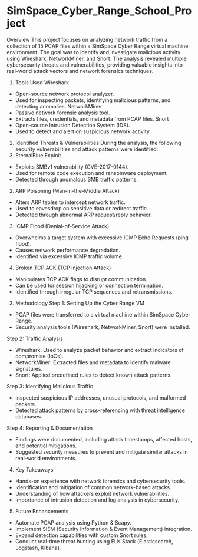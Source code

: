 # SimSpace_Cyber_Range_School_Project
Overview
This project focuses on analyzing network traffic from a collection of 15 PCAP files within a SimSpace Cyber Range virtual machine environment. The goal was to identify and investigate malicious activity using Wireshark, NetworkMiner, and Snort. The analysis revealed multiple cybersecurity threats and vulnerabilities, providing valuable insights into real-world attack vectors and network forensics techniques.

1. Tools Used
Wireshark
* Open-source network protocol analyzer.
* Used for inspecting packets, identifying malicious patterns, and detecting anomalies.
NetworkMiner
* Passive network forensic analysis tool.
* Extracts files, credentials, and metadata from PCAP files.
Snort
* Open-source Intrusion Detection System (IDS).
* Used to detect and alert on suspicious network activity.

2. Identified Threats & Vulnerabilities
During the analysis, the following security vulnerabilities and attack patterns were identified:
1. EternalBlue Exploit
* Exploits SMBv1 vulnerability (CVE-2017-0144).
* Used for remote code execution and ransomware deployment.
* Detected through anomalous SMB traffic patterns.
      
2. ARP Poisoning (Man-in-the-Middle Attack)
* Alters ARP tables to intercept network traffic.
* Used to eavesdrop on sensitive data or redirect traffic.
* Detected through abnormal ARP request/reply behavior.
      
3. ICMP Flood (Denial-of-Service Attack)
* Overwhelms a target system with excessive ICMP Echo Requests (ping flood).
* Causes network performance degradation.
* Identified via excessive ICMP traffic volume.
  
4. Broken TCP ACK (TCP Injection Attack)
* Manipulates TCP ACK flags to disrupt communication.
* Can be used for session hijacking or connection termination.
* Identified through irregular TCP sequences and retransmissions.

3. Methodology
Step 1: Setting Up the Cyber Range VM
* PCAP files were transferred to a virtual machine within SimSpace Cyber Range.
* Security analysis tools (Wireshark, NetworkMiner, Snort) were installed.
    
Step 2: Traffic Analysis
* Wireshark: Used to analyze packet behavior and extract indicators of compromise (IoCs).
* NetworkMiner: Extracted files and metadata to identify malware signatures.
* Snort: Applied predefined rules to detect known attack patterns.
    
Step 3: Identifying Malicious Traffic
* Inspected suspicious IP addresses, unusual protocols, and malformed packets.
* Detected attack patterns by cross-referencing with threat intelligence databases.
    
Step 4: Reporting & Documentation
* Findings were documented, including attack timestamps, affected hosts, and potential mitigations.
* Suggested security measures to prevent and mitigate similar attacks in real-world environments.

4. Key Takeaways
* Hands-on experience with network forensics and cybersecurity tools.
* Identification and mitigation of common network-based attacks.
* Understanding of how attackers exploit network vulnerabilities.
* Importance of intrusion detection and log analysis in cybersecurity.

5. Future Enhancements
* Automate PCAP analysis using Python & Scapy.
* Implement SIEM (Security Information & Event Management) integration.
* Expand detection capabilities with custom Snort rules.
* Conduct real-time threat hunting using ELK Stack (Elasticsearch, Logstash, Kibana).


